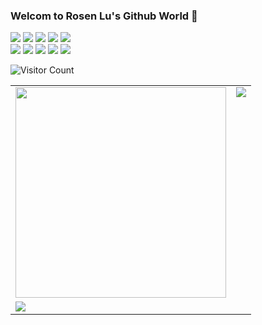 ### Welcom to Rosen Lu's Github World 👋

![](https://img.shields.io/github/commit-activity/m/lucumt/ghblog)
![](https://img.shields.io/github/commit-activity/w/lucumt/ghblog)
![](https://img.shields.io/github/forks/lucumt/ghblog)
![](https://img.shields.io/github/stars/lucumt/ghblog)
![](https://img.shields.io/github/languages/count/lucumt/ghblog)
<br/>
![](https://img.shields.io/badge/coder-working-brightgreen)
![](https://img.shields.io/badge/skill-Java-success)
![](https://img.shields.io/badge/skill-Golang-success)
![](https://img.shields.io/badge/skill-Python-success)
![](https://img.shields.io/badge/skill-MySQL-success)

![Visitor Count](https://profile-counter.glitch.me/lucumt/count.svg)

<table border="0">
  <tbody>
      <tr>
          <td valign="top"><a href="https://stackoverflow.com/users/3176419" target="blank"><img width="337px" src="https://stackoverflow-card.vercel.app/?userID=3176419&theme=stackoverflow-light" /></a></td>
          <td valign="top"><img src="https://github-readme-stats.vercel.app/api/top-langs/?username=lucumt&layout=compact&langs_count=10"/></td>
      </tr>
	  <tr>
	    <td colspan="2">
		  <img src="https://github-readme-stats.vercel.app/api?username=lucumt&show_icons=true&theme=light"/>
		</td>
	  </tr>
  </tbody>
</table>


<!--
![Top Langs](https://github-readme-stats.vercel.app/api/top-langs/?username=lucumt)


**lucumt/lucumt** is a ✨ _special_ ✨ repository because its `README.md` (this file) appears on your GitHub profile.

Here are some ideas to get you started:

- 🔭 I’m currently working on ...
- 🌱 I’m currently learning ...
- 👯 I’m looking to collaborate on ...
- 🤔 I’m looking for help with ...
- 💬 Ask me about ...
- 📫 How to reach me: ...
- 😄 Pronouns: ...
- ⚡ Fun fact: ...
-->